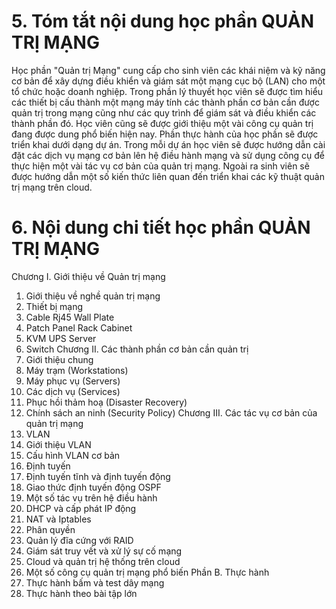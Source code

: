 # 5. Tóm tắt nội dung học phần QUẢN TRỊ MẠNG
Học phần "Quản trị Mạng" cung cấp cho sinh viên các khái niệm và kỹ năng
cơ bản để xây dựng điều khiển và giám sát một mạng cục bộ (LAN) cho một tổ chức hoặc doanh nghiệp. Trong phần lý thuyết học viên sẽ được tìm hiểu các thiết bị cấu thành một mạng máy tính các thành phần cơ bản cần được quản trị trong mạng cũng như các quy trình để giám sát và điều khiển các thành phần đó. Học viên cũng sẽ được giới thiệu một vài công cụ quản trị đang được dung phổ biến hiện nay. Phần thực hành của học phần sẽ được triển khai dưới dạng dự án. Trong mỗi dự án học viên sẽ được hướng dẫn cài đặt các dịch vụ mạng cơ bản lên hệ điều hành mạng và sử dụng công cụ để thực hiện một vài tác vụ cơ bản của quản trị mạng. Ngoài ra sinh viên sẽ được hướng dẫn một số kiến thức liên quan đến triển khai các kỹ thuật quản trị mạng trên cloud.
# 6. Nội dung chi tiết học phần QUẢN TRỊ MẠNG
Chương I. Giới thiệu về Quản trị mạng
1. Giới thiệu về nghề quản trị mạng
2. Thiết bị mạng
1. Cable Rj45 Wall Plate
2. Patch Panel Rack Cabinet
3. KVM UPS Server
4. Switch
Chương II. Các thành phần cơ bản cần quản trị
1. Giới thiệu chung
2. Máy trạm (Workstations)
3. Máy phục vụ (Servers)
4. Các dịch vụ (Services)
5. Phục hồi thảm hoạ (Disaster Recovery)
6. Chính sách an ninh (Security Policy)
Chương III. Các tác vụ cơ bản của quản trị mạng
1. VLAN
1. Giới thiệu VLAN
2. Cấu hình VLAN cơ bản
2. Định tuyến
1. Định tuyến tĩnh và định tuyến động
2. Giao thức định tuyến động OSPF
3. Một số tác vụ trên hệ điều hành
1. DHCP và cấp phát IP động
2. NAT và Iptables
3. Phân quyền
4. Quản lý đĩa cứng với RAID
4. Giám sát truy vết và xử lý sự cố mạng
5. Cloud và quản trị hệ thống trên cloud
6. Một số công cụ quản trị mạng phổ biến
Phần B. Thực hành
1. Thực hành bấm và test dây mạng
2. Thực hành theo bài tập lớn

